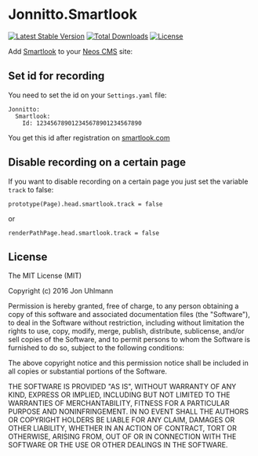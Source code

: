 Jonnitto.Smartlook
==================

[![Latest Stable Version](https://poser.pugx.org/jonnitto/sitemap/v/stable)](https://packagist.org/packages/jonnitto/smartlook)
[![Total Downloads](https://poser.pugx.org/jonnitto/smartlook/downloads)](https://packagist.org/packages/jonnitto/smartlook)
[![License](https://poser.pugx.org/jonnitto/smartlook/license)](https://packagist.org/packages/jonnitto/smartlook)

Add [Smartlook](https://www.smartlook.com) to your [Neos CMS](https://www.neos.io) site:


Set id for recording
--------------------

You need to set the id on your `Settings.yaml` file:

```
Jonnitto:
  Smartlook:
    Id: 123456789012345678901234567890
```

You get this id after registration on [smartlook.com](https://www.smartlook.com)


Disable recording on a certain page
-----------------------------------

If you want to disable recording on a certain page you just set the variable `track` to false:

```
prototype(Page).head.smartlook.track = false
```

or
```
renderPathPage.head.smartlook.track = false
```


License
-------
The MIT License (MIT)

Copyright (c) 2016 Jon Uhlmann

Permission is hereby granted, free of charge, to any person obtaining a copy
of this software and associated documentation files (the "Software"), to deal
in the Software without restriction, including without limitation the rights
to use, copy, modify, merge, publish, distribute, sublicense, and/or sell
copies of the Software, and to permit persons to whom the Software is
furnished to do so, subject to the following conditions:

The above copyright notice and this permission notice shall be included in all
copies or substantial portions of the Software.

THE SOFTWARE IS PROVIDED "AS IS", WITHOUT WARRANTY OF ANY KIND, EXPRESS OR
IMPLIED, INCLUDING BUT NOT LIMITED TO THE WARRANTIES OF MERCHANTABILITY,
FITNESS FOR A PARTICULAR PURPOSE AND NONINFRINGEMENT. IN NO EVENT SHALL THE
AUTHORS OR COPYRIGHT HOLDERS BE LIABLE FOR ANY CLAIM, DAMAGES OR OTHER
LIABILITY, WHETHER IN AN ACTION OF CONTRACT, TORT OR OTHERWISE, ARISING FROM,
OUT OF OR IN CONNECTION WITH THE SOFTWARE OR THE USE OR OTHER DEALINGS IN THE
SOFTWARE.
